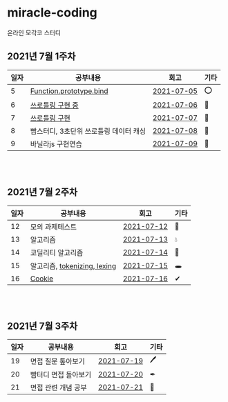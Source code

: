 # miracle-coding
온라인 모각코 스터디

## 2021년 7월 1주차
일자|공부내용|회고|기타|
|---|---|---|---|
|5|[Function.prototype.bind](https://www.notion.so/Function-prototype-bind-23b9830f54a8443692278780f74ee470)|[2021-07-05](https://github.com/adelakim5/miracle-coding/wiki/%ED%9A%8C%EA%B3%A0%EB%A1%9D#2021-07-05)|⭕|
|6|[쓰로틀링 구현 중](https://github.com/adelakim5/miracle-coding/tree/master)|[2021-07-06](https://github.com/adelakim5/miracle-coding/wiki/%ED%9A%8C%EA%B3%A0%EB%A1%9D#2021-07-06)|🔺|
|7|[쓰로틀링 구현](https://github.com/adelakim5/miracle-coding/tree/master)|[2021-07-07](https://github.com/adelakim5/miracle-coding/wiki/%ED%9A%8C%EA%B3%A0%EB%A1%9D#2021-07-07)|💨|
|8|빰스터디, 3초단위 쓰로틀링 데이터 캐싱|[2021-07-08](https://github.com/adelakim5/miracle-coding/wiki/%ED%9A%8C%EA%B3%A0%EB%A1%9D#2021-07-08)|💪|
|9|바닐라js 구현연습|[2021-07-09](https://github.com/adelakim5/miracle-coding/wiki/%ED%9A%8C%EA%B3%A0%EB%A1%9D#2021-07-09)|👊|

<br />
<br />

## 2021년 7월 2주차
|일자|공부내용|회고|기타|
|---|---|---|---|
|12|모의 과제테스트|[2021-07-12](https://github.com/adelakim5/miracle-coding/wiki/2021-07-week-2-%ED%9A%8C%EA%B3%A0%EB%A1%9D#2021-07-12)|🛌|
|13|알고리즘|[2021-07-13](https://github.com/adelakim5/miracle-coding/wiki/2021-07-week-2-%ED%9A%8C%EA%B3%A0%EB%A1%9D#2021-07-13)|💧|
|14|코딜리티 알고리즘|[2021-07-14](https://github.com/adelakim5/miracle-coding/wiki/2021-07-week-2-%ED%9A%8C%EA%B3%A0%EB%A1%9D#2021-07-14)|🐤|
|15|알고리즘, [tokenizing, lexing](https://delicate-mars-601.notion.site/tokenizing-lexing-ff0389ac404e43a598ad1005dea50c81)|[2021-07-15](https://github.com/adelakim5/miracle-coding/wiki/2021-07-week-2-%ED%9A%8C%EA%B3%A0%EB%A1%9D#2021-07-15)|🕳|
|16|[Cookie](https://delicate-mars-601.notion.site/Cookie-70f1d1e0486f4a79916e176605493eb5)|[2021-07-16](https://github.com/adelakim5/miracle-coding/wiki/2021-07-week-2-%ED%9A%8C%EA%B3%A0%EB%A1%9D#2021-07-16)|✔|

<br />
<br />

## 2021년 7월 3주차
|일자|공부내용|회고|기타|
|---|---|---|---|
|19|면접 질문 톺아보기|[2021-07-19](https://github.com/adelakim5/miracle-coding/wiki/2021-07-week-3-%ED%9A%8C%EA%B3%A0%EB%A1%9D#2021-07-19)|🖊|
|20|빰터디 면접 돌아보기|[2021-07-20](https://github.com/adelakim5/miracle-coding/wiki/2021-07-week-3-%ED%9A%8C%EA%B3%A0%EB%A1%9D#2021-07-20)|✒|
|21|면접 관련 개념 공부|[2021-07-21](https://github.com/adelakim5/miracle-coding/wiki/2021-07-week-3-%ED%9A%8C%EA%B3%A0%EB%A1%9D#2021-07-21)|🥕|
